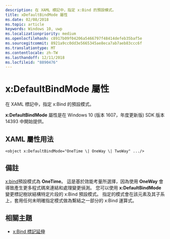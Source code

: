 ```yaml
---
description: 在 XAML 標記中，指定 x:Bind 的預設模式。
title: xDefaultBindMode 屬性
ms.date: 02/08/2018
ms.topic: article
keywords: Windows 10, uwp
ms.localizationpriority: medium
ms.openlocfilehash: c8917b09f04206a5466797f48414defeb35baf5e
ms.sourcegitcommit: 8921a9cc0dd3e5665345ae8eca7ab7aeb83ccc6f
ms.translationtype: MT
ms.contentlocale: zh-TW
ms.lasthandoff: 12/11/2018
ms.locfileid: "8890476"
---
```

# <a name="xdefaultbindmode-attribute"></a>x:DefaultBindMode 屬性

在 XAML 標記中，指定 x:Bind 的預設模式。

**x:DefaultBindMode** 屬性是在 Windows 10 (版本 1607，年度更新版) SDK 版本 14393 中開始提供。

## <a name="xaml-attribute-usage"></a>XAML 屬性用法

``` syntax
<object x:DefaultBindMode="OneTime \| OneWay \| TwoWay" .../>
```

## <a name="remarks"></a>備註

[x:bind](x-bind-markup-extension.md)預設模式為 **OneTime**。 這是基於效能考量所選擇，因為使用 **OneWay** 會導致產生更多程式碼來連結和處理變更偵測。 您可以使用 **x:DefaultBindMode** 變更標記樹狀結構特定片段的 x:Bind 預設模式。 指定的模式會在該元素及其子系上，套用任何未明確指定模式做為繫結之一部分的 x:Bind 運算式。

## <a name="related-topics"></a>相關主題

* [x:Bind 標記延伸](x-bind-markup-extension.md)
